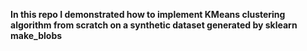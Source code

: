 **In this repo I demonstrated how to implement KMeans clustering algorithm from scratch on a synthetic dataset generated by sklearn make_blobs**
